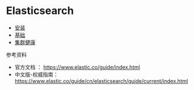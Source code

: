 # Elasticsearch


- [安装](安装.md)
- [基础](基础.md)
- [集群健康](集群健康.md)

参考资料

- 官方文档 ： https://www.elastic.co/guide/index.html
- 中文版-权威指南： https://www.elastic.co/guide/cn/elasticsearch/guide/current/index.html

